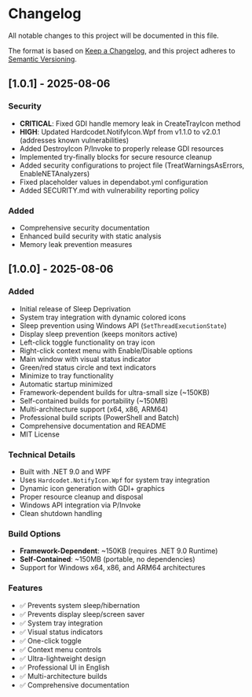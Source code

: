 # Changelog

All notable changes to this project will be documented in this file.

The format is based on [Keep a Changelog](https://keepachangelog.com/en/1.0.0/),
and this project adheres to [Semantic Versioning](https://semver.org/spec/v2.0.0.html).

## [1.0.1] - 2025-08-06

### Security
- **CRITICAL**: Fixed GDI handle memory leak in CreateTrayIcon method
- **HIGH**: Updated Hardcodet.NotifyIcon.Wpf from v1.1.0 to v2.0.1 (addresses known vulnerabilities)
- Added DestroyIcon P/Invoke to properly release GDI resources
- Implemented try-finally blocks for secure resource cleanup
- Added security configurations to project file (TreatWarningsAsErrors, EnableNETAnalyzers)
- Fixed placeholder values in dependabot.yml configuration
- Added SECURITY.md with vulnerability reporting policy

### Added
- Comprehensive security documentation
- Enhanced build security with static analysis
- Memory leak prevention measures

## [1.0.0] - 2025-08-06

### Added

- Initial release of Sleep Deprivation
- System tray integration with dynamic colored icons
- Sleep prevention using Windows API (`SetThreadExecutionState`)
- Display sleep prevention (keeps monitors active)
- Left-click toggle functionality on tray icon
- Right-click context menu with Enable/Disable options
- Main window with visual status indicator
- Green/red status circle and text indicators
- Minimize to tray functionality
- Automatic startup minimized
- Framework-dependent builds for ultra-small size (~150KB)
- Self-contained builds for portability (~150MB)
- Multi-architecture support (x64, x86, ARM64)
- Professional build scripts (PowerShell and Batch)
- Comprehensive documentation and README
- MIT License

### Technical Details

- Built with .NET 9.0 and WPF
- Uses `Hardcodet.NotifyIcon.Wpf` for system tray integration
- Dynamic icon generation with GDI+ graphics
- Proper resource cleanup and disposal
- Windows API integration via P/Invoke
- Clean shutdown handling

### Build Options

- **Framework-Dependent**: ~150KB (requires .NET 9.0 Runtime)
- **Self-Contained**: ~150MB (portable, no dependencies)
- Support for Windows x64, x86, and ARM64 architectures

### Features

- ✅ Prevents system sleep/hibernation
- ✅ Prevents display sleep/screen saver
- ✅ System tray integration
- ✅ Visual status indicators
- ✅ One-click toggle
- ✅ Context menu controls
- ✅ Ultra-lightweight design
- ✅ Professional UI in English
- ✅ Multi-architecture builds
- ✅ Comprehensive documentation
